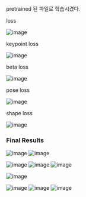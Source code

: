 pretrained 된 파일로 학습시켰다.

loss

![image](https://user-images.githubusercontent.com/42258047/127762776-79770890-a679-43d2-b399-5f711f0c216c.png)

keypoint loss

![image](https://user-images.githubusercontent.com/42258047/127762793-ab646de0-9446-44a6-ad4a-87d940c76d49.png)

beta loss

![image](https://user-images.githubusercontent.com/42258047/127762804-a0fd4e1e-91d8-4704-b687-0ae9cfe702c7.png)

pose loss

![image](https://user-images.githubusercontent.com/42258047/127762814-01ffe335-74b7-4ea1-93d9-378795e0c09f.png)

shape loss

![image](https://user-images.githubusercontent.com/42258047/127762824-38859f84-0af0-4b30-b607-759c36c6fc67.png)


### Final Results

![image](https://user-images.githubusercontent.com/42258047/127762842-bc78317c-02ff-4744-b58c-d436acf873f8.png)
![image](https://user-images.githubusercontent.com/42258047/127762858-e31061cb-8030-45f2-897f-ac61a2e09e5e.png)

![image](https://user-images.githubusercontent.com/42258047/127762870-03164c36-0c5b-4b5f-88cb-2815e267b318.png)
![image](https://user-images.githubusercontent.com/42258047/127762880-f4658ce6-e712-415a-95ce-ec1d3632ad13.png)
![image](https://user-images.githubusercontent.com/42258047/127762897-f7914d28-8f56-40e0-a98e-1b9d27bb7cbb.png)

![image](https://user-images.githubusercontent.com/42258047/127762908-5aa9bdd4-0f01-4ea8-ab95-ad2fd175cc89.png)

![image](https://user-images.githubusercontent.com/42258047/127762932-c1b0ddc7-3fb0-4399-b3cc-ee9e08cb2182.png)
![image](https://user-images.githubusercontent.com/42258047/127762957-bf0d2bcd-48a3-4cee-966b-21d2b2c0ae37.png)
![image](https://user-images.githubusercontent.com/42258047/127762971-80da4221-4a8a-4db6-8aba-dbec6fa2f90d.png)


